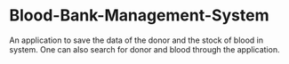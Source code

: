 # Blood-Bank-Management-System
An application to save the data of the donor and the stock of blood in system. One can also search for donor and blood through the application.
